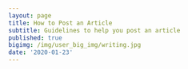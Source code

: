 ```yaml
---
layout: page
title: How to Post an Article
subtitle: Guidelines to help you post an article
published: true
bigimg: /img/user_big_img/writing.jpg
date: '2020-01-23'
---
```

